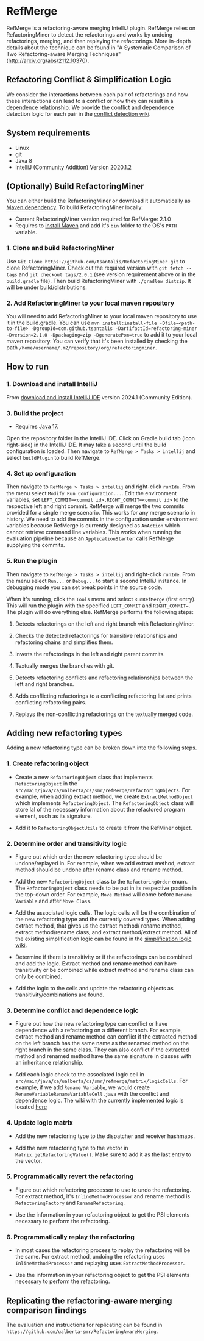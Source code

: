 # RefMerge

RefMerge is a refactoring-aware merging IntelliJ plugin. RefMerge relies on RefactoringMiner to detect the refactorings and works by undoing refactorings, merging, and then replaying the refactorings. More in-depth details about the technique can be found in "A Systematic Comparison of Two Refactoring-aware Merging Techniques" (http://arxiv.org/abs/2112.10370).

## Refactoring Conflict & Simplification Logic

We consider the interactions between each pair of refactorings and how these interactions can lead to a conflict or how they can result in a dependence relationship. We provide the conflict and dependence detection logic for each pair in the [conflict detection wiki](https://github.com/ualberta-smr/RefMerge/wiki/Conflict-&-Dependence-Logic). 

## System requirements
* Linux
* git
* Java 8
* IntelliJ (Community Addition) Version 2020.1.2

## (Optionally) Build RefactoringMiner

You can either build the RefactoringMiner or download it automatically as [Maven dependency](https://mvnrepository.com/artifact/com.github.tsantalis/refactoring-miner). To build RefactoringMiner locally:

- Current RefactoringMiner version required for RefMerge: 2.1.0
- Requires to [install Maven](https://maven.apache.org/download.cgi) and add it's `bin` folder to the OS's `PATH` variable.

### 1. Clone and build RefactoringMiner 
Use `Git Clone https://github.com/tsantalis/RefactoringMiner.git` to clone RefactoringMiner.
Check out the required version with `git fetch --tags` and `git checkout tags/2.0.1` (see version requirement above or in the `build.gradle` file).
Then build RefactoringMiner with `./gradlew distzip`.
It will be under build/distributions.

### 2. Add RefactoringMiner to your local maven repository
You will need to add RefactoringMiner to your local maven repository to use it in the build.gradle. 
You can use `mvn install:install-file -Dfile=<path-to-file> -DgroupId=com.github.tsantalis -DartifactId=refactoring-miner -Dversion=2.1.0 -Dpackaging=zip -DgeneratePom=true`
to add it to your local maven repository. You can verify that it's been installed by checking the path `/home/username/.m2/repository/org/refactoringminer`.

## How to run

### 1. Download and install IntelliJ
From [download and install IntelliJ IDE](https://www.jetbrains.com/de-de/idea/download/other.html) version 2024.1 (Community Edition).

### 3. Build the project

- Requires [Java 17](https://adoptium.net/de/temurin/releases/?version=17).

Open the repository folder in the IntelliJ IDE.
Click on Gradle build tab (icon right-side) in the IntelliJ IDE.
It may take a second until the build configuration is loaded.
Then navigate to `RefMerge > Tasks > intellij` and select `buildPlugin` to build RefMerge.

### 4. Set up configuration
Then navigate to `RefMerge > Tasks > intellij` and right-click `runIde`.
From the menu select `Modify Run Configuration...`.
Edit the environment variables, set `LEFT_COMMIT=<commit id>,RIGHT_COMMIT=<commit id>` to the respective left and right commit. 
RefMerge will merge the two commits provided for a single merge scenario. This works for any merge scenario in history. 
We need to add the commits in the configuration under environment variables because RefMerge is currently designed as `AnAction` which cannot retrieve command line variables. 
This works when running the evaluation pipeline because an `ApplicationStarter` calls RefMerge supplying the commits.

### 5. Run the plugin
Then navigate to `RefMerge > Tasks > intellij` and right-click `runIde`.
From the menu select `Run...` or `Debug...` to start a second IntelliJ instance.
In debugging mode you can set break points in the source code.

When it's running, click the `Tools` menu and select `RunRefMerge` (first entry). 
This will run the plugin with the specified `LEFT_COMMIT` and `RIGHT_COMMIT=`. 
The plugin will do everything else. 
RefMerge performs the following steps: 

1. Detects refactorings on the left and right branch with RefactoringMiner.

2. Checks the detected refactorings for transitive relationships and refactoring chains and simplifies them.

3. Inverts the refactorings in the left and right parent commits.

4. Textually merges the branches with git.

5. Detects refactoring conflicts and refactoring relationships between the left and right branches.

6. Adds conflicting refactorings to a conflicting refactoring list and prints conflicting refactoring pairs.

7. Replays the non-conflicting refactorings on the textually merged code. 


## Adding new refactoring types

Adding a new refactoring type can be broken down into the following steps. 

### 1. Create refactoring object

* Create a new `RefactoringObject` class that implements `RefactoringObject` in the `src/main/java/ca/ualberta/cs/smr/refMerge/refactoringObjects`. For example, when 
adding extract method, we create `ExtractMethodObject` which implements `RefactoringObject`. The `RefactoringObject` class will store lal of the necessary information about the refactored program element, such as its signature.

* Add it to `RefactoringObjectUtils` to create it from the RefMiner object.

### 2. Determine order and transitivity logic

* Figure out which order the new refactoring type should be undone/replayed in. For example, 
when we add extract method, extract method should be undone after rename class and 
rename method.

* Add the new `RefactoringObject` class to the `RefactoringOrder` enum. The `RefactoringObject` class needs to be put in its respective position in the top-down order. For example, `Move Method` will come before `Rename Variable` and after `Move Class`.

* Add the associated logic cells. The logic cells will be the combination of the new refactoring
type and the currently covered types. When adding extract method, that gives us the extract method/
rename method, extract method/rename class, and extract method/extract method. All of the existing simplification logic can be found in the [simplification logic wiki](https://github.com/ualberta-smr/RefMerge/wiki/Simplification-Logic).

* Determine if there is transitivity or if the refactorings can be combined and add the logic. 
Extract method and rename method can have transitivity or be combined while extract method
and rename class can only be combined. 

* Add the logic to the cells and update the refactoring objects as transitivity/combinations are
found.

### 3. Determine conflict and dependence logic

* Figure out how the new refactoring type can conflict or have dependence with a refactoring on
a different branch. For example, extract method and rename method can conflict if the extracted 
method on the left branch has the same name as the renamed method on the right branch in the same
class. They can also conflict if the extracted method and renamed method have the same signature
in classes with an inheritance relationship.

* Add each logic check to the associated logic cell in `src/main/java/ca/ualberta/cs/smr/refmerge/matrix/logicCells`. For example, if we add `Rename Variable`, 
we would create `RenameVariableRenameVariableCell.java` with the conflict and dependence logic. The wiki with the currently implemented logic is located [here](https://github.com/ualberta-smr/RefMerge/wiki/Conflict-&-Dependence-Logic) 

### 4. Update logic matrix 

* Add the new refactoring type to the dispatcher and receiver hashmaps. 

* Add the new refactoring type to the vector in `Matrix.getRefactoringValue()`. Make sure to add
it as the last entry to the vector.

### 5. Programmatically revert the refactoring

* Figure out which refactoring processor to use to undo the refactoring. For extract method, it's
`InlineMethodProcessor` and rename method is `RefactoringFactory` and `RenameRefactoring`.

* Use the information in your refactoring object to get the PSI elements necessary to perform
the refactoring.

### 6. Programmatically replay the refactoring

* In most cases the refactoring process to replay the refactoring will be the same. For extract
method, undoing the refactoring uses `InlineMethodProcessor` and replaying uses `ExtractMethodProcessor`.

* Use the information in your refactoring object to get the PSI elements necessary to perform
the refactoring.

## Replicating the refactoring-aware merging comparison findings

The evaluation and instructions for replicating can be found in 
`https://github.com/ualberta-smr/RefactoringAwareMerging`.


